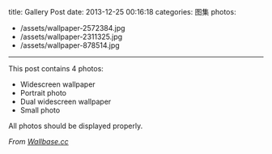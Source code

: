 title: Gallery Post
date: 2013-12-25 00:16:18
categories: 图集
photos:
- /assets/wallpaper-2572384.jpg
- /assets/wallpaper-2311325.jpg
- /assets/wallpaper-878514.jpg
---

This post contains 4 photos:

- Widescreen wallpaper
- Portrait photo
- Dual widescreen wallpaper
- Small photo

All photos should be displayed properly.

*From [Wallbase.cc](http://wallbase.cc)*
